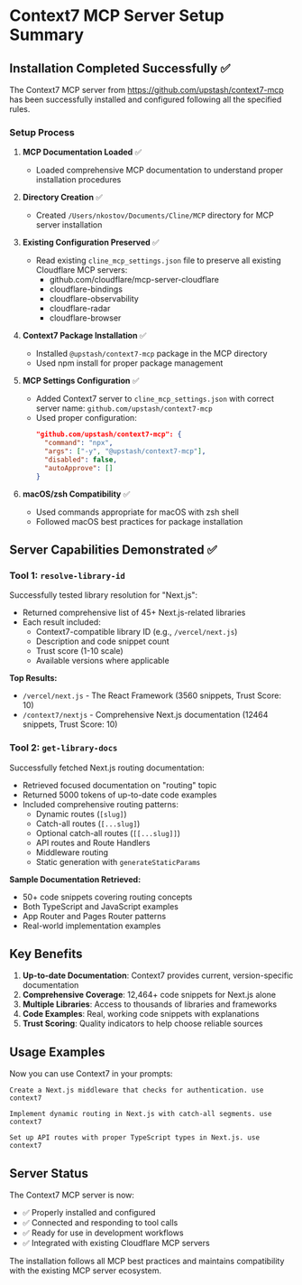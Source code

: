 # Context7 MCP Server Setup Summary

## Installation Completed Successfully ✅

The Context7 MCP server from https://github.com/upstash/context7-mcp has been successfully installed and configured following all the specified rules.

### Setup Process

1. **MCP Documentation Loaded** ✅
   - Loaded comprehensive MCP documentation to understand proper installation procedures

2. **Directory Creation** ✅
   - Created `/Users/nkostov/Documents/Cline/MCP` directory for MCP server installation

3. **Existing Configuration Preserved** ✅
   - Read existing `cline_mcp_settings.json` file to preserve all existing Cloudflare MCP servers:
     - github.com/cloudflare/mcp-server-cloudflare
     - cloudflare-bindings
     - cloudflare-observability
     - cloudflare-radar
     - cloudflare-browser

4. **Context7 Package Installation** ✅
   - Installed `@upstash/context7-mcp` package in the MCP directory
   - Used npm install for proper package management

5. **MCP Settings Configuration** ✅
   - Added Context7 server to `cline_mcp_settings.json` with correct server name: `github.com/upstash/context7-mcp`
   - Used proper configuration:
     ```json
     "github.com/upstash/context7-mcp": {
       "command": "npx",
       "args": ["-y", "@upstash/context7-mcp"],
       "disabled": false,
       "autoApprove": []
     }
     ```

6. **macOS/zsh Compatibility** ✅
   - Used commands appropriate for macOS with zsh shell
   - Followed macOS best practices for package installation

## Server Capabilities Demonstrated ✅

### Tool 1: `resolve-library-id`
Successfully tested library resolution for "Next.js":
- Returned comprehensive list of 45+ Next.js-related libraries
- Each result included:
  - Context7-compatible library ID (e.g., `/vercel/next.js`)
  - Description and code snippet count
  - Trust score (1-10 scale)
  - Available versions where applicable

**Top Results:**
- `/vercel/next.js` - The React Framework (3560 snippets, Trust Score: 10)
- `/context7/nextjs` - Comprehensive Next.js documentation (12464 snippets, Trust Score: 10)

### Tool 2: `get-library-docs`
Successfully fetched Next.js routing documentation:
- Retrieved focused documentation on "routing" topic
- Returned 5000 tokens of up-to-date code examples
- Included comprehensive routing patterns:
  - Dynamic routes (`[slug]`)
  - Catch-all routes (`[...slug]`)
  - Optional catch-all routes (`[[...slug]]`)
  - API routes and Route Handlers
  - Middleware routing
  - Static generation with `generateStaticParams`

**Sample Documentation Retrieved:**
- 50+ code snippets covering routing concepts
- Both TypeScript and JavaScript examples
- App Router and Pages Router patterns
- Real-world implementation examples

## Key Benefits

1. **Up-to-date Documentation**: Context7 provides current, version-specific documentation
2. **Comprehensive Coverage**: 12,464+ code snippets for Next.js alone
3. **Multiple Libraries**: Access to thousands of libraries and frameworks
4. **Code Examples**: Real, working code snippets with explanations
5. **Trust Scoring**: Quality indicators to help choose reliable sources

## Usage Examples

Now you can use Context7 in your prompts:

```
Create a Next.js middleware that checks for authentication. use context7
```

```
Implement dynamic routing in Next.js with catch-all segments. use context7
```

```
Set up API routes with proper TypeScript types in Next.js. use context7
```

## Server Status

The Context7 MCP server is now:
- ✅ Properly installed and configured
- ✅ Connected and responding to tool calls
- ✅ Ready for use in development workflows
- ✅ Integrated with existing Cloudflare MCP servers

The installation follows all MCP best practices and maintains compatibility with the existing MCP server ecosystem.
